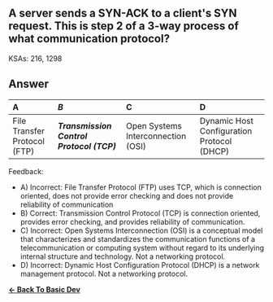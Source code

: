 ## A server sends a SYN-ACK to a client's SYN request. This is step 2 of a 3-way process of what communication protocol?

KSAs: 216, 1298

## Answer
| A | ***B*** | C | D |
| :--- | :--- | :--- | :--- |
| File Transfer Protocol (FTP) | ***Transmission Control Protocol (TCP)*** | Open Systems Interconnection (OSI) | Dynamic Host Configuration Protocol (DHCP) |


Feedback:

- A) Incorrect: File Transfer Protocol (FTP) uses TCP, which is connection oriented, does not provide error checking and does not provide reliability of communication
- B) Correct: Transmission Control Protocol (TCP) is connection oriented, provides error checking, and provides reliability of communication.
- C) Incorrect: Open Systems Interconnection (OSI)  is a conceptual model that characterizes and standardizes the communication functions of a telecommunication or computing system without regard to its underlying internal structure and technology. Not a networking protocol.
- D) Incorrect: Dynamic Host Configuration Protocol (DHCP) is a network management protocol. Not a networking protocol.

[**<- Back To Basic Dev**](../../../Basic_Dev.md)

